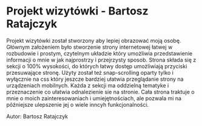# Projekt wizytówki - Bartosz Ratajczyk
Projekt wizytówki został stworzony aby lepiej obrazować moją osobę. Głównym założeniem było stworzenie strony internetowej łatwej w rozbudowie i prostym, czytelnym układzie który umożliwia przedstawienie informacji o mnie w jak najprostrzy i przejrzysty sposob. 
Strona składa się z sekcji o 100% wysokości, do których łatwy dostęp umożliwiają przyciski przesuwające stronę. Użyty został też snap-scrolling oparty tylko i wyłącznie na css który jeszcze bardziej ułatwia przeglądanie strony na urządzeniach mobilnych.
Każda z sekcji ma oddzielną tematyke i przeznaczenie co ułatwia odnalezienie sie na stronie.
Cała strona traktuje o mnie o moich zainteresowaniach i umiejętnościach, ale pozwala mi na późniejsze ulepszenie jej o wiele inncyh funkcjonalności.

Autor: Bartosz Ratajczyk